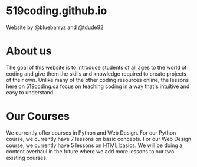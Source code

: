 # 519coding.github.io
Website by @bluebarryz and @tdude92

<h1>About us</h1>

The goal of this website is to introduce students of all ages to the world of coding and give them the skills and knowledge required to create projects of their own. Unlike many of the other coding resources online, the lessons here on <a href="https://519coding.ca" target="_blank">519coding.ca</a> focus on teaching coding in a way that's intuitive and easy to understand.

<h1>Our Courses</h1>

We currently offer courses in Python and Web Design. For our Python course, we currently have 7 lessons on basic concepts. For our Web Design course, we currently have 5 lessons on HTML basics. We will be doing a content overhaul in the future where we add more lessons to our two existing courses.

